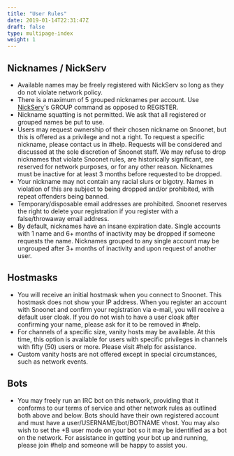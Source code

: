 ```yaml
---
title: "User Rules"
date: 2019-01-14T22:31:47Z
draft: false
type: multipage-index
weight: 1
---
```


## Nicknames / NickServ

+ Available names may be freely registered with NickServ so long as they do not violate network policy.
+ There is a maximum of 5 grouped nicknames per account. Use [NickServ](https://snoonet.org/anope#NickServ)'s GROUP command as opposed to REGISTER.
+ Nickname squatting is not permitted. We ask that all registered or grouped names be put to use.
+ Users may request ownership of their chosen nickname on Snoonet, but this is offered as a privilege and not a right.  To request a specific nickname, please contact us in #help.  Requests will be considered and discussed at the sole discretion of Snoonet staff.  We may refuse to drop nicknames that violate Snoonet rules, are historically significant, are reserved for network purposes, or for any other reason.  Nicknames must be inactive for at least 3 months before requested to be dropped.
+ Your nickname may not contain any racial slurs or bigotry. Names in violation of this are subject to being dropped and/or prohibited, with repeat offenders being banned.
+ Temporary/disposable email addresses are prohibited. Snoonet reserves the right to delete your registration if you register with a false/throwaway email address.
+ By default, nicknames have an insane expiration date. Single accounts with 1 name and 6+ months of inactivity may be dropped if someone requests the name. Nicknames grouped to any single account may be ungrouped after 3+ months of inactivity and upon request of another user.

## Hostmasks

+ You will receive an initial hostmask when you connect to Snoonet. This hostmask does not show your IP address. When you register an account with Snoonet and confirm your registration via e-mail, you will receive a default user cloak. If you do not wish to have a user cloak after confirming your name, please ask for it to be removed in #help.
+ For channels of a specific size, vanity hosts may be available.  At this time, this option is available for users with specific privileges in channels with fifty (50) users or more.  Please visit #help for assistance.
+ Custom vanity hosts are not offered except in special circumstances, such as network events.

## Bots

+ You may freely run an IRC bot on this network, providing that it conforms to our terms of service and other network rules as outlined both above and below. Bots should have their own registered account and must have a user/USERNAME/bot/BOTNAME vhost. You may also wish to set the +B user mode on your bot so it may be identified as a bot on the network. For assistance in getting your bot up and running, please join #help and someone will be happy to assist you.

